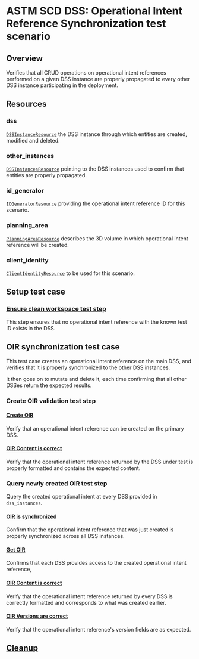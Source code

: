 # ASTM SCD DSS: Operational Intent Reference Synchronization test scenario

## Overview

Verifies that all CRUD operations on operational intent references performed on a given DSS instance
are properly propagated to every other DSS instance participating in the deployment.

## Resources

### dss

[`DSSInstanceResource`](../../../../../resources/astm/f3548/v21/dss.py) the DSS instance through which entities are created, modified and deleted.

### other_instances

[`DSSInstancesResource`](../../../../../resources/astm/f3548/v21/dss.py) pointing to the DSS instances used to confirm that entities are properly propagated.

### id_generator

[`IDGeneratorResource`](../../../../../resources/interuss/id_generator.py) providing the operational intent reference ID for this scenario.

### planning_area

[`PlanningAreaResource`](../../../../../resources/astm/f3548/v21/planning_area.py) describes the 3D volume in which operational intent reference will be created.

### client_identity

[`ClientIdentityResource`](../../../../../resources/communications/client_identity.py) to be used for this scenario.

## Setup test case

### [Ensure clean workspace test step](../clean_workspace.md)

This step ensures that no operational intent reference with the known test ID exists in the DSS.

## OIR synchronization test case

This test case creates an operational intent reference on the main DSS, and verifies that it is properly synchronized to the other DSS instances.

It then goes on to mutate and delete it, each time confirming that all other DSSes return the expected results.

### Create OIR validation test step

#### [Create OIR](../fragments/oir/crud/create.md)

Verify that an operational intent reference can be created on the primary DSS.

#### [OIR Content is correct](../fragments/oir/validate/correctness.md)

Verify that the operational intent reference returned by the DSS under test is properly formatted and contains the expected content.

### Query newly created OIR test step

Query the created operational intent at every DSS provided in `dss_instances`.

#### [OIR is synchronized](../fragments/oir/sync.md)

Confirm that the operational intent reference that was just created is properly synchronized across all DSS instances.

#### [Get OIR](../fragments/oir/crud/read.md)

Confirms that each DSS provides access to the created operational intent reference,

#### [OIR Content is correct](../fragments/oir/validate/correctness.md)

Verify that the operational intent reference returned by every DSS is correctly formatted and corresponds to what was created earlier.

#### [OIR Versions are correct](../fragments/oir/validate/non_mutated.md)

Verify that the operational intent reference's version fields are as expected.

## [Cleanup](../clean_workspace.md)
